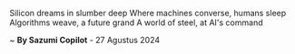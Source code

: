 Silicon dreams in slumber deep
Where machines converse, humans sleep
Algorithms weave, a future grand
A world of steel, at AI's command

~ <b>By Sazumi Copilot</b> - 27 Agustus 2024
